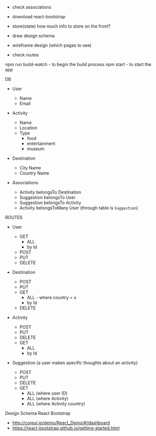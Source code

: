 - check associations
- download react-bootstrap
- store(state) how much info to store on the front?

- draw design schema
- wireframe design (which pages to see)
- check routes

npm run build-watch - to begin the build process
npm start - to start the app

DB
  * User
    * Name
    * Email
  * Activity
    * Name
    * Location
    * Type
      * food
      * entertainment
      * museum
  * Destination
    * City Name
    * Country Name

  * Associations
    * Activity belongsTo Destination
    * Suggestion belongsTo User
    * Suggestion belongsTo Activity
    * Activity belongsToMany User (through table is `Suggestion`)

ROUTES
  * User
    * GET
      * ALL
      * by Id
    * POST
    * PUT
    * DELETE

  * Destination
    * POST
    * PUT
    * GET
      * ALL - where country = x
      * by Id
    * DELETE

  * Activity
    * POST
    * PUT
    * DELETE
    * GET
      * ALL
      * by Id

  * Suggestion (a user makes specific thoughts about an activity)
    * POST
    * PUT
    * DELETE
    * GET
      * ALL (where user ID)
      * ALL (where Activity)
      * ALL (where Activity country)

Design Schema
React Bootstrap
  * http://coreui.io/demo/React_Demo/#/dashboard
  * https://react-bootstrap.github.io/getting-started.html

